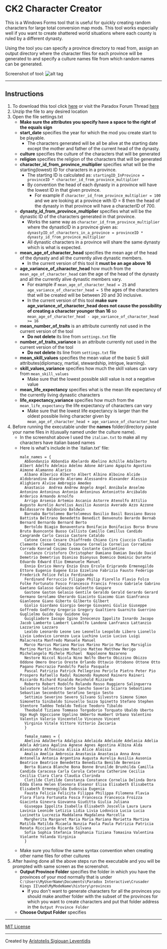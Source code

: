 # CK2 Character Creator

This is a Windows Forms tool that is useful for quickly creating random characters for large total conversion map mods.
This tool works especially well if you want to create shattered world situations where each county is ruled by a different dynasty.

Using the tool you can specify a province directory to read from, assign an output directory where the character files for each
province will be generated to and specify a culture names file from which random names can be generated.

Screenshot of tool:
![alt tag](characterCreatorScreenshot.png)

****

## Instructions

1. To download this tool click [here]() or visit the Paradox Forum Thread [here]()
2. Unzip the file to any desired location
3. Open the file settings.txt
    * **Make sure the attributes you specify have a space to the right of the equals sign**
    * **start_date** specifies the year for which the mod you create start to be playable.
      *  The characters generated will be all be alive at the starting date except the mother and father of the current head
         of the dynasty.
    * **culture** specifies the culture of the characters that will be generated
    * **religion** specifies the religion of the characters that will be generated
    * **character_id_from_province_multiplier** specifies what will be the starting(lowest) ID for characters in a province.
      * The starting ID is calculated as: `startingID_InProvince = provinceID * character_id_from_province_multiplier`
      * By convention the head of each dynasty in a province will have the lowest ID in that given province.
        * For example if `character_id_from_province_multiplier = 100` and we are looking at a province with ID = 8 then 
          the head of the dynasty in that province will have a characterID of 700.
    * **dynasty_id_from_province_multiplier** specifies what will be the dynastic ID of the characters generated in that province.
      * Works the same way as `character_id_from_province_multiplier` where the dynasticID in a province given as:
        `dynastyID_of_characters_in_a_province = provinceID * dynasty_id_from_province_multiplier`
      * All dynastic characters in a province will share the same dynasty which is what is expected.
    * **mean_age_of_character_head** specifies the mean age of the head of the dynasty and all the currently alive dynastic members.
      * In the current version of this tool it **must be an age above 16**
    * **age_variance_of_character_head** how much from the `mean_age_of_character_head` can the age of the head of the dynasty
        and all the currently alive dynastic members vary.
      * For example if `mean_age_of_character_head = 25` and `age_variance_of_character_head = 5` the ages of the characters 
        that will be created will be between 20 and 30 inclusive.
      * In the current version of this tool **make sure age_variance_of_character_head does not cause the possibility of creating a 
        character younger than 16** so `mean_age_of_character_head - age_variance_of_character_head >= 16`
    * **mean_number_of_traits** is an attribute currently not used in the current version of the tool
      * **Do not delete** its line from `settings.txt` file
    * **number_of_traits_variance** is an attribute currently not used in the current version of the tool
      * **Do not delete** its line from `settings.txt` file
    * **mean_skill_values** specifies the mean value of the basic 5 skill attributes(diplomacy, martial, stewardship, intrigue, learning).
    * **skill_values_variance** specifies how much the skill values can vary from `mean_skill_values`
      * Make sure that the lowest possible skill value is not a negative value
    * **mean_life_expectancy** specifies what is the mean life expectancy of the currently living dynastic characters
    * **life_expectancy_variance** specifies how much from the `mean_life_expectancy` the life expectancy of characters can vary
      * Make sure that the lowest life expectancy is larger than the oldest possible living character given by
        `mean_age_of_character_head + age_variance_of_character_head`
4. Before running the executable under the **names** folder/directory paste your name files in it(usually named under the culture name).
    * In the screenshot above I used the `italian.txt` to make all my characters have italian based names
    * Here is what's include in the `italian.txt' file:
      ```
      male_names = {
		Abbondanzio Abbondio Abelardo Abelino Achille Adalberto Albert Adelfo Adelmio Adelmo Adone Adriano Agapito Agostino Aimone Alamanno Alarico
		Albano Alberico Alberto Albert Albino Alboino Alcide Aldobrandino Aleardo Aleramo Alessandro Alexander Alessio Alighiero Alvise Ambrogio Amedeo
		Anastasio  Andrea Andrew Angelo Angel Annibale Anselmo Antonino Antoninus Antonio Antoninus Antoniotto Arcibaldo Arderico Armando Arnolfo
		Arrigo Arsenio Artemio Ascanio Astorre Atenolfo Attilio Augusto Aurelio Aurelius Ausilio Ausonio Averado Azzo Azzone Baldassarre Baldovino Baldwin
		Barnaba Bartolomeo Bartolomeus Basilio Basil Bassiano Basso Battista Beltrano Benedetto Benedict Benvenuto Berardo Bernab Bernard Bernardo Bernard Berto
		Bertoldo Biagio Bonaventura Bonifacio Bonifacius Borso Bruno Bruto Buonconte Buoso Callisto Camillo Camillus Candido Cangrande Carlo Cassio Castore Cataldo
		Catone Cecco Cesare Chiaffredo Chiano Ciro Ciuccio Claudio Clemente Clement	Comita Conone Cornelio Cornelius Corradino Corrado Konrad Cosimo Cosma Costante Costantino
		Costanzo Cristoforo Christopher Damiano Damian Davide David Demetrio Demetrius Dioniso Dionysus Domnico Dominic Durante Eduardo Edward Elio Emmanuele Manuel
		Ennio Enrico Henry Enzio Enzo Ercole Eriprando Ermenegildo Ettore Eugenio Eugene Ezio Ezzelino Fabrizio Fausto Federigo Frederick Felice Felix Ferdinando
		Ferdinand Ferruccio Filippo Philip Fiorello Flavio Folco Folke Fortunato Fosco Francesco Francis Fresco Gabriele Gabrino Gaetano Galasso Galeazzo Galeotto Gaspare
		Gastone Gaston Gelasio Gentile Geraldo Gerald Gerardo Gerard Germano Gerolamo Gherardo Giacinto Giacomo Gian Gianfranco Gianleone Giano Giberto Gilberto Gilbert
		Giolio Giordano Giorgio George Giovanni Giulio Giuseppe Goffredo Godfrey Gregorio Gregory Gualtiero Guarnito Guerrino Guglielmo Guido Guy Guidone Guy
		Guigliadore Iacopo Igino Innocenzo Ippolito Isnardo Jacopo Jacob Lamberto Lambert Landolfo Landone Lanfranco Lattanzio Lazzarino Lazzaro
		Lealdo Leonardo Leone Leo Leonello Leopoldo Libero Lionello Livio Lodovico Lorenzo Luca Luchino Lucio Lucius Luigi Malacresta Manfredo Manuele Manuel
		Marco Marcus Mariano Marius Marino Mario Marius Marsiglio Martino Martin Massimo Mastino Matteo Matthew Merigo Michelangelo Michele Michael  Napoleone Nazareno
		Nestore Niccol Nicola Nino Nolfo Oberto Obizzino Obizzo Oddone Omero Onorio Oreste Orlando Ottavio Ottobono Ottone Otto Pagano Pancrazio Pandolfo Paolo Pasquale
		Pascal Patrizio Patrick Pellegrino Pericle Pietro Peter Pio Prospero Rafaello Radul Raimondo Raymond Rainero Raineri Riccardo Richard Rinaldo Reinhold Rizzardo
		Roberto Robert Rodolfo Rolando Rosso Ruggiero Salinguerra Salvatore Salvestro Sante Sancho Saverio Sciarra Sebastiano Sebastian Secondotto Serafino Sergio Sesto
		Settimio Severino Severo Silvano Silvestro Simone Simon Simonetto Sinibaldo Sinucello Sozzo Spinetto Stefano Stephen Stentore Taddeo Tedaldo Tedice Teodoro Tibaldo
		Theobald Tiziano Tommaso Torgodorio Torquato Ubaldo Uberto Ugo Hugh Ugoccione Ugolino Umberto Humbert Urbano Valentino Valentin Valerio Vincentello Vincenzo Vincent
		Virginio Vitale Vittore Vittorio Zaccaria
	    }
		
        female_names = {
		Abelina Adalberta Adalgisa Adelaida Adelaide Adelasia Adelia Adela Adriana Agalina Agnese Agnes Agostina Albina Alda Alessandra Alfonsina Alisia Alice Aloisia
		Amalia Amelia Ambrosia Anastasia Anastasia Anna Anna Antonella Antonia Argentina Augusta Aurelia Ausilia Ausonia Beatrice Beatrice Benedetta Benedicta Benilde Berenice
		Berta Bianca Blanche Bona Bonne Brunilde Brunhilda Camilla Candida Caracosa Carla Carola Caterina Catherine Cecilia Cecilia Clara Clara Claudia Clorinda 
		Clotilde Clotilde Constanza Constance Cornelia Delinda Dora Edda Elena Helen Eleonora Eleanor Elisa Elisabeth Elisabetta Elisabeth Ermenegilda Eudossia Eugenia
		Fausta Felicia Felicita Filippa Philippa Filomena Flavia Flora Flora Fortunata Fosca Francesca Francesca Froizza Giacinta Ginevra Giovanna Giuditta Giulia Juliana 
		Giuseppa Ippolita Isabella Elisabeth Joscella Laura Laura Lavinia Leonide Letizia Lidia Livia Lodovica Lucia Lucia Lucinetta Lucrezia Maddalena Magdalena Marcella 
		Margherita Margaret Maria Maria Mariana Marietta Martina Matilda Matilda Micaela Nunzia Paola Paula Patrizia Patricia Renata Ricciarda Ricarda Silvana
		Sofia Sophia Stefania Stephania Tiziana Tomasina Valentina Violante Yolanda Virginia
	    }
      ```
    * Make sure you follow the same syntax convention when creating other name files for other cultures
5. After having done all the above steps run the executable and you will be prompted with same screen as the screenshot.
    * **Output Province Folder** specifies the folder in which you have the provinces of your mod normally that is under
      `C:\Users\MyUserName\Documents\Paradox Interactive\Crusader Kings II\mod\MyModeName\history\provinces`
      * If you don't want to generate characters for all the provinces you should make another folder with the subset of the provinces
        for which you want to create characters and put that folder address in the `Output Province Folder`
    * **Choose Output Folder** specifies 
****
[MIT License](LICENSE.md)
****
Created by [Aristotelis Sigiouan Leventidis](https://github.com/aristotle333)